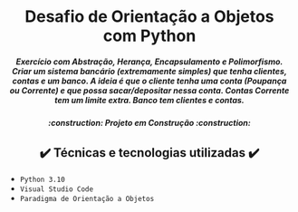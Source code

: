 <h1 align="center"> Desafio de Orientação a Objetos com Python </h1>

<h5 align="center"> Exercício com Abstração, Herança, Encapsulamento e Polimorfismo. Criar um sistema bancário (extremamente simples) que tenha clientes, contas e um banco. A ideia é que o cliente tenha uma conta (Poupança ou Corrente) e que possa sacar/depositar nessa conta. Contas Corrente tem um limite extra. Banco tem clientes e contas. </h5>

<h5 align="center"> :construction: Projeto em Construção :construction: </h5>

<h2 align="center"> ✔️ Técnicas e tecnologias utilizadas ✔️ </h2>

- ``Python 3.10``
- ``Visual Studio Code``
- ``Paradigma de Orientação a Objetos``
